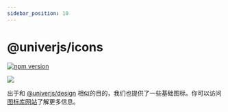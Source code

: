 ```yaml
---
sidebar_position: 10
---
```


# @univerjs/icons

[![npm version](https://img.shields.io/npm/v/@univerjs/icons)](https://npmjs.org/package/@univerjs/icons)

![](/img/icons-preview.png)

出于和 [@univerjs/design](/docs/guides/plugins/common/design) 相似的目的，我们也提供了一些基础图标。你可以访问[图标库网站](https://univer-icons.vercel.app/)了解更多信息。
